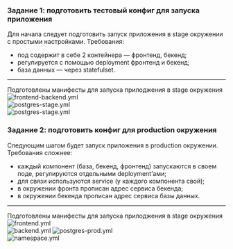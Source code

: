 ### Задание 1: подготовить тестовый конфиг для запуска приложения
Для начала следует подготовить запуск приложения в stage окружении с простыми настройками. Требования:  
   * под содержит в себе 2 контейнера — фронтенд, бекенд;  
   * регулируется с помощью deployment фронтенд и бекенд;  
   * база данных — через statefulset.  
___
Подготовлены манифесты для запуска прилоджения в stage окружения  
![frontend-backend.yml](https://github.com/PopovNA91/Kubernetes/blob/main/application-13-1/frontend-backend.yml)  
![postgres-stage.yml](https://github.com/PopovNA91/Kubernetes/blob/main/application-13-1/postgres-stage.yml)  
![postgres-stage.yml](https://github.com/PopovNA91/Kubernetes/blob/main/application-13-1/namespace.yml)

### Задание 2: подготовить конфиг для production окружения
Следующим шагом будет запуск приложения в production окружении. Требования сложнее:
* каждый компонент (база, бекенд, фронтенд) запускаются в своем поде, регулируются отдельными deployment’ами;
* для связи используются service (у каждого компонента свой);
* в окружении фронта прописан адрес сервиса бекенда;
* в окружении бекенда прописан адрес сервиса базы данных.
___
Подготовлены манифесты для запуска прилоджения в stage окружения  
![frontend.yml](https://github.com/PopovNA91/Kubernetes/blob/main/application-13-1/frontend.yml)  
![backend.yml](https://github.com/PopovNA91/Kubernetes/blob/main/application-13-1/backend.yml) 
![postgres-prod.yml](https://github.com/PopovNA91/Kubernetes/blob/main/application-13-1/postgres-prod.yml)  
![namespace.yml](https://github.com/PopovNA91/Kubernetes/blob/main/application-13-1/namespace.yml)
